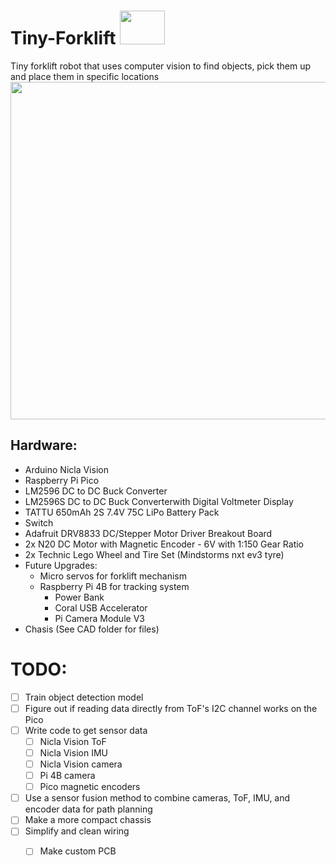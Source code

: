 # Tiny-Forklift <img src="https://github.com/CJA798/Tiny-Forklift/blob/644d3fdcc407f6ff0c4a84dc8507e36112bb0a8a/IMAGES/Mini_Bot_V2.2.PNG" width="72" height="54">
Tiny forklift robot that uses computer vision to find objects, pick them up and place them in specific locations
<img src="https://github.com/CJA798/Tiny-Forklift/blob/644d3fdcc407f6ff0c4a84dc8507e36112bb0a8a/IMAGES/Mini_Bot_V2.2.PNG" width="720" height="540">

## Hardware:
- Arduino Nicla Vision
- Raspberry Pi Pico
- LM2596 DC to DC Buck Converter
- LM2596S DC to DC Buck Converterwith Digital Voltmeter Display
- TATTU 650mAh 2S 7.4V 75C LiPo Battery Pack
- Switch
- Adafruit DRV8833 DC/Stepper Motor Driver Breakout Board
- 2x N20 DC Motor with Magnetic Encoder - 6V with 1:150 Gear Ratio
- 2x Technic Lego Wheel and Tire Set (Mindstorms nxt ev3 tyre)
- Future Upgrades:
   - Micro servos for forklift mechanism
   - Raspberry Pi 4B for tracking system
       - Power Bank
       - Coral USB Accelerator
       - Pi Camera Module V3  
- Chasis (See CAD folder for files)
# TODO:
- [ ] Train object detection model
- [ ] Figure out if reading data directly from ToF's I2C channel works on the Pico
- [ ] Write code to get sensor data
  - [ ] Nicla Vision ToF
  - [ ] Nicla Vision IMU
  - [ ] Nicla Vision camera
  - [ ] Pi 4B camera
  - [ ] Pico magnetic encoders
- [ ] Use a sensor fusion method to combine cameras, ToF, IMU, and encoder data for path planning
- [ ] Make a more compact chassis
- [ ] Simplify and clean wiring
   - [ ] Make custom PCB

